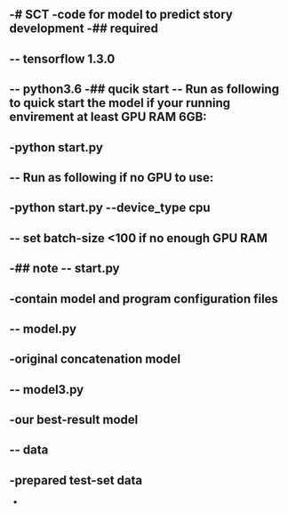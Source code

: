 -# SCT
-code for model to predict story development
-## required 
-
-- tensorflow 1.3.0 
-
-- python3.6 
-## qucik start
-- Run as following to quick start the model if your running envirement at least GPU RAM 6GB:
-
-python start.py
-
-- Run as following if no GPU to use:
-
-python start.py --device_type cpu
-
-- set batch-size <100 if no enough GPU RAM
-
-## note
-- start.py 
-
-contain model and program configuration files
-
-- model.py 
-
-original concatenation model
-
-- model3.py 
-
-our best-result model
-
-- data
-
-prepared test-set data
-
-
